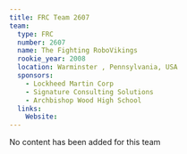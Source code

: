 ```yaml
---
title: FRC Team 2607
team:
  type: FRC
  number: 2607
  name: The Fighting RoboVikings
  rookie_year: 2008
  location: Warminster , Pennsylvania, USA
  sponsors:
    - Lockheed Martin Corp
    - Signature Consulting Solutions
    - Archbishop Wood High School
  links:
    Website: 
---
```

No content has been added for this team